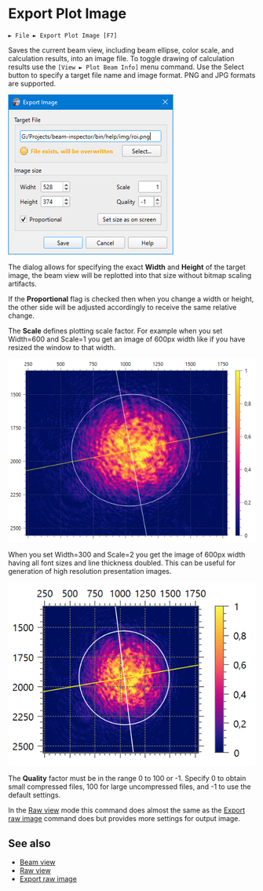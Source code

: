 # Export Plot Image

```
► File ► Export Plot Image [F7]
```

Saves the current beam view, including beam ellipse, color scale, and calculation results, into an image file. To toggle drawing of calculation results use the `[View ► Plot Beam Info]` menu command. Use the Select button to specify a target file name and image format. PNG and JPG formats are supported.

![Screenshot](./img/export_plot.png)

The dialog allows for specifying the exact **Width** and **Height** of the target image, the beam view will be replotted into that size without bitmap scaling artifacts.

If the **Proportional** flag is checked then when you change a width or height, the other side will be adjusted accordingly to receive the same relative change.

The **Scale** defines plotting scale factor. For example when you set Width=600 and Scale=1 you get an image of 600px width like if you have resized the window to that width.

![Screenshot](./img/export_plot_1.png)

When you set Width=300 and Scale=2 you get the image of 600px width having all font sizes and line thickness doubled. This can be useful for generation of high resolution presentation images.

![Screenshot](./img/export_plot_2.png)

The **Quality** factor must be in the range 0 to 100 or -1. Specify 0 to obtain small compressed files, 100 for large uncompressed files, and -1 to use the default settings.


In the [Raw view](./raw_view.md) mode this command does almost the same as the [Export raw image](./export_raw.md) command does but provides more settings for output image.

## See also

- [Beam view](./plot.md)
- [Raw view](./raw_view.md)
- [Export raw image](./export_raw.md)

&nbsp;
